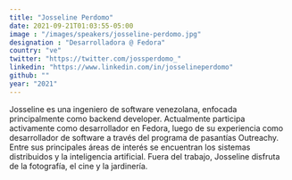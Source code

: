 ```yaml
---
title: "Josseline Perdomo"
date: 2021-09-21T01:03:55-05:00
image : "/images/speakers/josseline-perdomo.jpg"
designation : "Desarrolladora @ Fedora"
country: "ve"
twitter: "https://twitter.com/jossperdomo_"
linkedin: "https://www.linkedin.com/in/josselineperdomo"
github: ""
year: "2021"
---
```


Josseline es una ingeniero de software venezolana, enfocada principalmente como backend developer. Actualmente participa activamente como desarrollador en Fedora, luego de su experiencia como desarrollador de software a través del programa de pasantías Outreachy. Entre sus principales áreas de interés se encuentran los sistemas distribuidos y la inteligencia artificial. Fuera del trabajo, Josseline disfruta de la fotografía, el cine y la jardinería.

